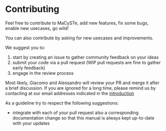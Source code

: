 # Contributing

Feel free to contribute to MaCySTe, add new features, fix some bugs, enable new usecases, go wild!

You can also contribute by asking for new usecases and improvements.

We suggest you to:
1. start by creating an issue to gather community feedback on your ideas
2. submit your code via a pull request (WIP pull requests are fine to gather early feedback)
3. engage in the review process

Most likely, Giacomo and Alessandro will review your PR and merge it after a brief discussion.
If you are ignored for a long time, please remind us by contacting at our email addresses indicated in the [introduction](../introduction.md)

As a guideline try to respect the following suggestions:

- integrate with each of your pull request also a corresponding documentation change so that this manual is always kept up-to-date with your updates
